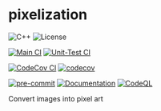 # pixelization

![C++](https://img.shields.io/badge/C%2B%2B-11%2F14%2F17%2F20%2F23-blue)
![License](https://camo.githubusercontent.com/890acbdcb87868b382af9a4b1fac507b9659d9bf/68747470733a2f2f696d672e736869656c64732e696f2f62616467652f6c6963656e73652d4d49542d626c75652e737667)

[![Main CI](https://github.com/lukki15/pixelization/actions/workflows/build-target-main.yaml/badge.svg)](https://github.com/lukki15/pixelization/actions/workflows/build-target-main.yaml)
[![Unit-Test CI](https://github.com/lukki15/pixelization/actions/workflows/build-target-unit-test.yaml/badge.svg)](https://github.com/lukki15/pixelization/actions/workflows/build-target-unit-test.yaml)

[![CodeCov CI](https://github.com/lukki15/pixelization/actions/workflows/code-cov.yml/badge.svg)](https://github.com/lukki15/pixelization/actions/workflows/code-cov.yml)
[![codecov](https://codecov.io/gh/lukki15/pixelization/graph/badge.svg?token=3HLOXGNKR2)](https://codecov.io/gh/lukki15/pixelization)

[![pre-commit](https://github.com/lukki15/pixelization/actions/workflows/pre-commit.yml/badge.svg)](https://github.com/lukki15/pixelization/actions/workflows/pre-commit.yml)
[![Documentation](https://github.com/lukki15/pixelization/actions/workflows/documentation.yml/badge.svg)](https://github.com/lukki15/pixelization/actions/workflows/documentation.yml)
[![CodeQL](https://github.com/lukki15/pixelization/actions/workflows/codeql.yml/badge.svg)](https://github.com/lukki15/pixelization/actions/workflows/codeql.yml)

Convert images into pixel art
